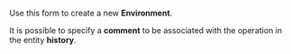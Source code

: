 Use this form to create a new **Environment**.

It is possible to specify a **comment** to be associated with the operation in
the entity **history**.
